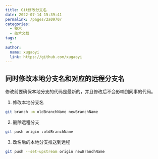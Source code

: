 ```yaml
---
title: Git修改分支名
date: 2022-07-14 15:39:41
permalink: /pages/2a0970/
categories:
  - 技术
  - 技术文档
tags:
  - 
author: 
  name: xugaoyi
  link: https://github.com/xugaoyi
---
```


## 同时修改本地分支名和对应的远程分支名

修改前要确保本地分支的代码是最新的，并且修改后不会影响到同事的代码。

1. 修改本地分支名
```sh
git branch -m oldBranchName newBranchName
```

2. 删除远程分支
```sh
git push origin :oldBranchName
```

3. 改名后的本地分支推送到远程

```sh
git push --set-upstream origin newBranchName
```
